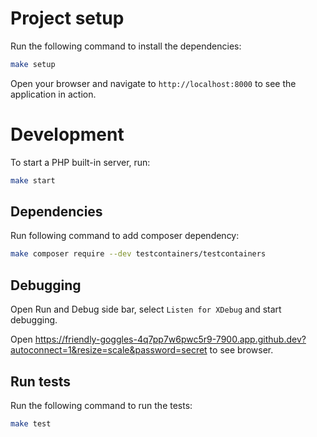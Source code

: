 # Project setup

Run the following command to install the dependencies:

```bash
make setup
```

Open your browser and navigate to `http://localhost:8000` to see the application in action.

# Development

To start a PHP built-in server, run:

```bash
make start
```

## Dependencies

Run following command to add composer dependency:

```bash
make composer require --dev testcontainers/testcontainers
```

## Debugging

Open Run and Debug side bar, select `Listen for XDebug` and start debugging.

Open https://friendly-goggles-4q7pp7w6pwc5r9-7900.app.github.dev?autoconnect=1&resize=scale&password=secret to see browser.

## Run tests

Run the following command to run the tests:

```bash
make test
```
